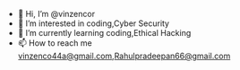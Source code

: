 - 👋 Hi, I’m @vinzencor
- 👀 I’m interested in coding,Cyber Security
- 🌱 I’m currently learning coding,Ethical Hacking
- 📫 How to reach me vinzenco44a@gmail.com,Rahulpradeepan66@gmail.com

<!---
vinzencor/vinzencor is a ✨ special ✨ repository because its `README.md` (this file) appears on your GitHub profile.
You can click the Preview link to take a look at your changes.
--->
